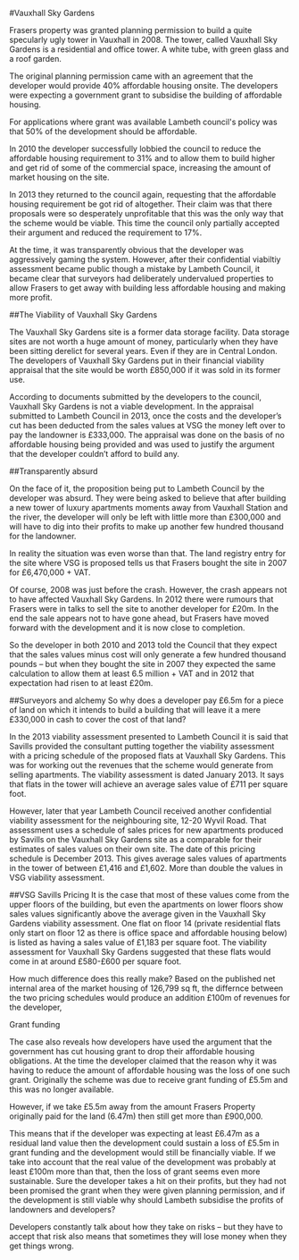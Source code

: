 #Vauxhall Sky Gardens

Frasers property was granted planning permission to build a quite specularly ugly tower in Vauxhall in 2008. The tower, called Vauxhall Sky Gardens is a residential and office tower. A white tube, with green glass and a roof garden. 

The original planning permission came with an agreement that the developer would provide 40% affordable housing onsite. The developers were expecting a government grant to subsidise the building of affordable housing. 

For applications where grant was available Lambeth council's policy was that 50% of the development should be affordable.

In 2010 the developer successfully lobbied the council to reduce the affordable housing requirement to 31% and to allow them to build higher and get rid of some of the commercial space, increasing the amount of market housing on the site. 

In 2013 they returned to the council again, requesting that the affordable housing requirement be got rid of altogether. Their claim was that there proposals were so desperately unprofitable that this was the only way that the scheme would be viable. This time the council only partially accepted their argument and reduced the requirement to 17%.

At the time, it was transparently obvious that the developer was aggressively gaming the system. However, after their confidential viabiltiy assessment became public though a mistake by Lambeth Council, it became clear that surveyors had deliberately undervalued properties to allow Frasers to get away with building less affordable housing and making more profit.

##The Viability of Vauxhall Sky Gardens

The Vauxhall Sky Gardens site is a former data storage facility. Data storage sites are not worth a huge amount of money, particularly when they have been sitting derelict for several years. Even if they are in Central London. The developers of Vauxhall Sky Gardens put in their financial viability appraisal that the site would be worth £850,000 if it was sold in its former use.

According to documents submitted by the developers to the council, Vauxhall Sky Gardens is not a viable development. In the appraisal submitted to Lambeth Council in 2013, once the costs and the developer’s cut has been deducted from the sales values at VSG the money left over to pay the landowner is £333,000. The appraisal was done on the basis of no affordable housing being provided and was used to justify the argument that the developer couldn’t afford to build any.

##Transparently absurd

On the face of it, the proposition being put to Lambeth Council by the developer was absurd. They were being asked to believe that after building a new tower of luxury apartments moments away from Vauxhall Station and the river, the developer will only be left with little more than £300,000 and will have to dig into their profits to make up another few hundred thousand for the landowner.

In reality the situation was even worse than that. The land registry entry for the site where VSG is proposed tells us that Frasers bought the site in 2007 for £6,470,000 + VAT.

Of course, 2008 was just before the crash. However, the crash appears not to have affected Vauxhall Sky Gardens. In 2012 there were rumours that Frasers were in talks to sell the site to another developer for £20m. In the end the sale appears not to have gone ahead, but Frasers have moved forward with the development and it is now close to completion.

So the developer in both 2010 and 2013 told the Council that they expect that the sales values minus cost will only generate a few hundred thousand pounds – but when they bought the site in 2007 they expected the same calculation to allow them at least 6.5 million + VAT and in 2012 that expectation had risen to at least £20m.

##Surveyors and alchemy
So why does a developer pay £6.5m for a piece of land on which it intends to build a building that will leave it a mere £330,000 in cash to cover the cost of that land? 

In the 2013 viability assessment presented to Lambeth Council it is said that Savills provided the consultant putting together the viability assessment with a pricing schedule of the proposed flats at Vauxhall Sky Gardens. This was for working out the revenues that the scheme would generate from selling apartments. The viability assessment is dated January 2013. It says that flats in the tower will achieve an average sales value of £711 per square foot.

However, later that year Lambeth Council received another confidential viability assessment for the neighbouring site, 12-20 Wyvil Road. That assessment uses a schedule of sales prices for new apartments produced by Savills on the Vauxhall Sky Gardens site as a comparable for their estimates of sales values on their own site. The date of this pricing schedule is December 2013. This gives average sales values of apartments in the tower of between £1,416 and £1,602. More than double the values in VSG viability assessment.

##VSG Savills Pricing
It is the case that most of these values come from the upper floors of the building, but even the apartments on lower floors show sales values significantly above the average given in the Vauxhall Sky Gardens viability assessment. One flat on floor 14 (private residential flats only start on floor 12 as there is office space and affordable housing below) is listed as having a sales value of £1,183 per square foot. The viability assessment for Vauxhall Sky Gardens suggested that these flats would come in at around £580-£600 per square foot.

How much difference does this really make? Based on the published net internal area of the market housing of 126,799 sq ft, the differnce between the two pricing schedules would produce an addition £100m of revenues for the developer, 

Grant funding

The case also reveals how developers have used the argument that the government has cut housing grant to drop their affordable housing obligations. At the time the developer claimed that the reason why it was having to reduce the amount of affordable housing was the loss of one such grant. Originally the scheme was due to receive grant funding of £5.5m and this was no longer available.

However, if we take £5.5m away from the amount Frasers Property originally paid for the land (6.47m) then still get more than £900,000.

This means that if the developer was expecting at least £6.47m as a residual land value then the development could sustain a loss of £5.5m in grant funding and the development would still be financially viable. If we take into account that the real value of the development was probably at least £100m more than that, then the loss of grant seems even more sustainable. Sure the developer takes a hit on their profits, but they had not been promised the grant when they were given planning permission, and if the development is still viable why should Lambeth subsidise the profits of landowners and developers?

Developers constantly talk about how they take on risks – but they have to accept that risk also means that sometimes they will lose money when they get things wrong.